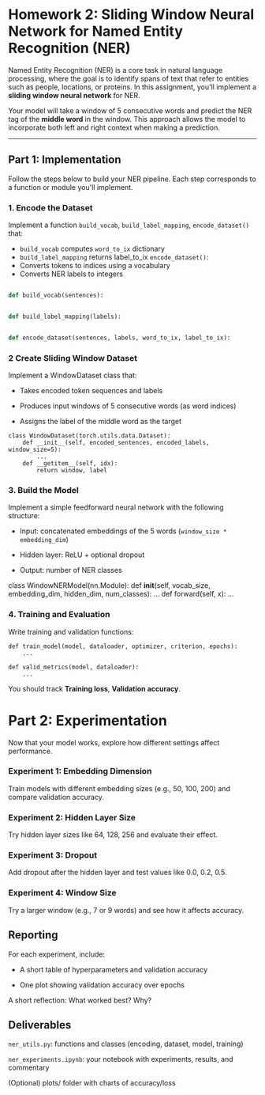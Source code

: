 # Homework 2: Sliding Window Neural Network for Named Entity Recognition (NER)

Named Entity Recognition (NER) is a core task in natural language processing, where the goal is to identify spans of text that refer to entities such as people, locations, or proteins. In this assignment, you'll implement a **sliding window neural network** for NER.

Your model will take a window of 5 consecutive words and predict the NER tag of the **middle word** in the window. This approach allows the model to incorporate both left and right context when making a prediction.

---

## Part 1: Implementation

Follow the steps below to build your NER pipeline. Each step corresponds to a function or module you'll implement.

### 1. Encode the Dataset

Implement a function `build_vocab`, `build_label_mapping`, `encode_dataset()` that:
- `build_vocab` computes `word_to_ix` dictionary
- `build_label_mapping` returns label_to_ix
`encode_dataset()`:
- Converts tokens to indices using a vocabulary
- Converts NER labels to integers

```python

def build_vocab(sentences):


def build_label_mapping(labels):


def encode_dataset(sentences, labels, word_to_ix, label_to_ix):
```

### 2 Create Sliding Window Dataset

Implement a WindowDataset class that:

- Takes encoded token sequences and labels

- Produces input windows of 5 consecutive words (as word indices)

- Assigns the label of the middle word as the target

```
class WindowDataset(torch.utils.data.Dataset):
    def __init__(self, encoded_sentences, encoded_labels, window_size=5):
        ...
    def __getitem__(self, idx):
        return window, label
```

### 3. Build the Model
Implement a simple feedforward neural network with the following structure:

- Input: concatenated embeddings of the 5 words (`window_size * embedding_dim`)

- Hidden layer: ReLU + optional dropout

- Output: number of NER classes


class WindowNERModel(nn.Module):
    def __init__(self, vocab_size, embedding_dim, hidden_dim, num_classes):
        ...
    def forward(self, x):
        ...

### 4. Training and Evaluation
Write training and validation functions:

```
def train_model(model, dataloader, optimizer, criterion, epochs):
    ...

def valid_metrics(model, dataloader):
    ...

```

You should track **Training loss**, **Validation accuracy**.

# Part 2: Experimentation

Now that your model works, explore how different settings affect performance.

### Experiment 1: Embedding Dimension
Train models with different embedding sizes (e.g., 50, 100, 200) and compare validation accuracy.

### Experiment 2: Hidden Layer Size
Try hidden layer sizes like 64, 128, 256 and evaluate their effect.

### Experiment 3: Dropout
Add dropout after the hidden layer and test values like 0.0, 0.2, 0.5.

### Experiment 4: Window Size
Try a larger window (e.g., 7 or 9 words) and see how it affects accuracy.

## Reporting
For each experiment, include:

- A short table of hyperparameters and validation accuracy

- One plot showing validation accuracy over epochs

A short reflection: What worked best? Why?

##  Deliverables
`ner_utils.py`: functions and classes (encoding, dataset, model, training)

`ner_experiments.ipynb`: your notebook with experiments, results, and commentary

(Optional) plots/ folder with charts of accuracy/loss


